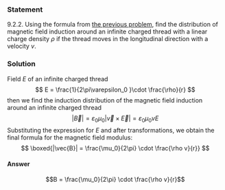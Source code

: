 ###  Statement 

$9.2.2.$ Using the formula from [the previous problem](../9.2.1), find the distribution of magnetic field induction around an infinite charged thread with a linear charge density $\rho$ if the thread moves in the longitudinal direction with a velocity $v$. 

### Solution

Field $E$ of an infinite charged thread $$ E = \frac{1}{2\pi\varepsilon_0 }\cdot \frac{\rho}{r} $$ then we find the induction distribution of the magnetic field induction around an infinite charged thread $$ |\vec{B}| = \varepsilon_0 \mu_0|\vec{v}\times \vec{E}| = \varepsilon_0 \mu_0 vE $$ Substituting the expression for $E$ and after transformations, we obtain the final formula for the magnetic field modulus: $$ \boxed{|\vec{B}| = \frac{\mu_0}{2\pi} \cdot \frac{\rho v}{r}} $$ 

#### Answer

$$B = \frac{\mu_0}{2\pi} \cdot \frac{\rho v}{r}$$ 
